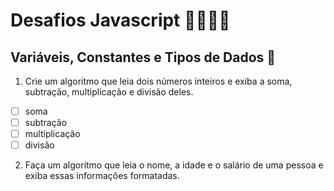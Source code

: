 # Desafios Javascript 👩🏻‍💻🚀

## Variáveis, Constantes e Tipos de Dados 🎲

1. Crie um algoritmo que leia dois números inteiros e exiba a soma, subtração,
   multiplicação e divisão deles.

* [ ]  soma
* [ ]  subtração
* [ ]  multiplicação
* [ ]  divisão

2. Faça um algoritmo que leia o nome, a idade e o salário de uma pessoa e exiba
   essas informações formatadas.
